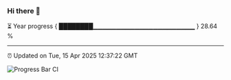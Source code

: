 ### Hi there 👋

⏳ Year progress { ████████▁▁▁▁▁▁▁▁▁▁▁▁▁▁▁▁▁▁▁▁▁▁ } 28.64 %

---

⏰ Updated on Tue, 15 Apr 2025 12:37:22 GMT

![Progress Bar CI](https://github.com/liununu/liununu/workflows/Progress%20Bar%20CI/badge.svg)

